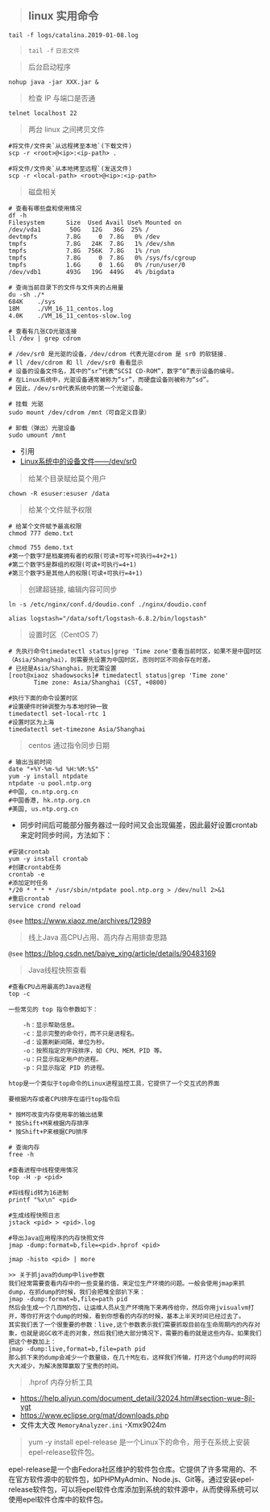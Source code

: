 > ## linux 实用命令

```shell
tail -f logs/catalina.2019-01-08.log
```

> `tail -f` `日志文件`

> 后台启动程序

```shell
nohup java -jar XXX.jar &
```

> 检查 IP 与端口是否通

```shell
telnet localhost 22
```

> 两台 linux 之间拷贝文件

```shell
#将文件/文件夹`从远程拷至本地`(下载文件)
scp -r <root>@<ip>:<ip-path> .

#将文件/文件夹`从本地拷至远程`(发送文件)
scp -r <local-path> <root>@<ip>:<ip-path>
```

> 磁盘相关

```shell
# 查看有哪些盘和使用情况
df -h
Filesystem      Size  Used Avail Use% Mounted on
/dev/vda1        50G   12G   36G  25% /
devtmpfs        7.8G     0  7.8G   0% /dev
tmpfs           7.8G   24K  7.8G   1% /dev/shm
tmpfs           7.8G  756K  7.8G   1% /run
tmpfs           7.8G     0  7.8G   0% /sys/fs/cgroup
tmpfs           1.6G     0  1.6G   0% /run/user/0
/dev/vdb1       493G   19G  449G   4% /bigdata

# 查询当前目录下的文件与文件夹的占用量
du -sh ./*
684K    ./sys
18M     ./VM_16_11_centos.log
4.0K    ./VM_16_11_centos-slow.log

# 查看有几张CD光驱连接
ll /dev | grep cdrom

# /dev/sr0 是光驱的设备，/dev/cdrom 代表光驱cdrom 是 sr0 的软链接.
# ll /dev/cdrom 和 ll /dev/sr0 看看显示
# 设备的设备文件名，其中的“sr”代表“SCSI CD-ROM”，数字“0”表示设备的编号。
# 在Linux系统中，光驱设备通常被称为“sr”，而硬盘设备则被称为“sd”。
# 因此，/dev/sr0代表系统中的第一个光驱设备。

# 挂载 光驱
sudo mount /dev/cdrom /mnt（可自定义目录）

# 卸载（弹出）光驱设备
sudo umount /mnt
```

* 引用
* [Linux系统中的设备文件——/dev/sr0](https://m.163.com/dy/article/IIPC7VCO0556471K.html)

> 给某个目录赋给莫个用户

```shell
chown -R esuser:esuser /data
```

> 给某个文件赋予权限

```shell
# 给某个文件赋予最高权限
chmod 777 demo.txt

chmod 755 demo.txt
#第一个数字7是档案拥有者的权限(可读+可写+可执行=4+2+1)
#第二个数字5是群组的权限(可读+可执行=4+1)
#第三个数字5是其他人的权限(可读+可执行=4+1)
```

> 创建超链接, 编辑内容可同步

```shell
ln -s /etc/nginx/conf.d/doudio.conf ./nginx/doudio.conf

alias logstash="/data/soft/logstash-6.8.2/bin/logstash"
```

> 设置时区（CentOS 7）

```shell
# 先执行命令timedatectl status|grep 'Time zone'查看当前时区，如果不是中国时区（Asia/Shanghai），则需要先设置为中国时区，否则时区不同会存在时差。
# 已经是Asia/Shanghai，则无需设置
[root@xiaoz shadowsocks]# timedatectl status|grep 'Time zone'
       Time zone: Asia/Shanghai (CST, +0800)

#执行下面的命令设置时区
#设置硬件时钟调整为与本地时钟一致
timedatectl set-local-rtc 1
#设置时区为上海
timedatectl set-timezone Asia/Shanghai
```

> centos 通过指令同步日期

```shell
# 输出当前时间
date "+%Y-%m-%d %H:%M:%S"
yum -y install ntpdate
ntpdate -u pool.ntp.org
#中国, cn.ntp.org.cn
#中国香港, hk.ntp.org.cn
#美国, us.ntp.org.cn
```

* 同步时间后可能部分服务器过一段时间又会出现偏差，因此最好设置crontab来定时同步时间，方法如下：

```shell
#安装crontab
yum -y install crontab
#创建crontab任务
crontab -e
#添加定时任务
*/20 * * * * /usr/sbin/ntpdate pool.ntp.org > /dev/null 2>&1
#重启crontab
service crond reload
```

`@see` https://www.xiaoz.me/archives/12989

> 线上Java 高CPU占用、高内存占用排查思路

`@see` https://blog.csdn.net/baiye_xing/article/details/90483169

> Java线程快照查看

```shell
#查看CPU占用最高的Java进程
top -c

一些常见的 top 指令参数如下：

    -h：显示帮助信息。
    -c：显示完整的命令行，而不只是进程名。
    -d：设置刷新间隔，单位为秒。
    -o：按照指定的字段排序，如 CPU、MEM、PID 等。
    -u：只显示指定用户的进程。
    -p：只显示指定 PID 的进程。

htop是一个类似于top命令的Linux进程监控工具，它提供了一个交互式的界面

要根据内存或者CPU排序在运行top指令后

* 按M可改变内存使用率的输出结果
* 按Shift+M来根据内存排序
* 按Shift+P来根据CPU排序

# 查询内存
free -h

#查看进程中线程使用情况
top -H -p <pid>

#将线程id转为16进制
printf "%x\n" <pid>

#生成线程快照日志
jstack <pid> > <pid>.log

#导出Java应用程序的内存快照文件
jmap -dump:format=b,file=<pid>.hprof <pid>

jmap -histo <pid> | more

>> 关于抓java的dump中live参数
我们经常需要查看内存中的一些变量的值，来定位生产环境的问题。一般会使用jmap来抓dump，在抓dump的时候，我们会把堆全部扒下来：
jmap -dump:format=b,file=path pid
然后会生成一个几百M的包，让运维人员从生产环境拖下来再传给你，然后你用jvisualvm打开，等你打开这个dump的时候，看到你想看的内存的时候，基本上半天时间已经过去了。
其实我们丢了一个很重要的参数：live,这个参数表示我们需要抓取目前在生命周期内的内存对象，也就是说GC收不走的对象，然后我们绝大部分情况下，需要的看的就是这些内存。如果我们把这个参数加上：
jmap -dump:live,format=b,file=path pid
那么抓下来的dump会减少一个数量级，在几十M左右，这样我们传输，打开这个dump的时间将大大减少，为解决故障赢取了宝贵的时间。
```

> .hprof 内存分析工具
* https://help.aliyun.com/document_detail/32024.html#section-wue-8jl-ygt
* https://www.eclipse.org/mat/downloads.php
* 文件太大改 `MemoryAnalyzer.ini` -Xmx9024m

> yum -y install epel-release 是一个Linux下的命令，用于在系统上安装epel-release软件包。

epel-release是一个由Fedora社区维护的软件包仓库。它提供了许多常用的、不在官方软件源中的软件包，如PHPMyAdmin、Node.js、Git等。通过安装epel-release软件包，可以将epel软件仓库添加到系统的软件源中，从而使得系统可以使用epel软件仓库中的软件包。
